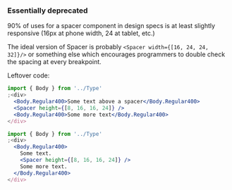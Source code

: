 ### Essentially deprecated

90% of uses for a spacer component in design specs is at least slightly responsive (16px at phone width, 24 at tablet, etc.)

The ideal version of Spacer is probably `<Spacer width={[16, 24, 24, 32]}/>` or something else which encourages programmers to double check the spacing at every breakpoint.

Leftover code:

```jsx
import { Body } from '../Type'
;<div>
  <Body.Regular400>Some text above a spacer</Body.Regular400>
  <Spacer height={[8, 16, 16, 24]} />
  <Body.Regular400>Some more text</Body.Regular400>
</div>
```

```jsx
import { Body } from '../Type'
;<div>
  <Body.Regular400>
    Some text.
    <Spacer height={[8, 16, 16, 24]} />
    Some more text.
  </Body.Regular400>
</div>
```
